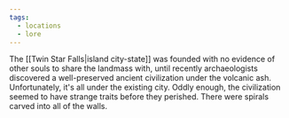 ```yaml
---
tags:
  - locations
  - lore
---
```

The [[Twin Star Falls|island city-state]] was founded with no evidence of other souls to share the landmass with, until recently archaeologists discovered a well-preserved ancient civilization under the volcanic ash. Unfortunately, it's all under the existing city. Oddly enough, the civilization seemed to have strange traits before they perished. There were spirals carved into all of the walls.
